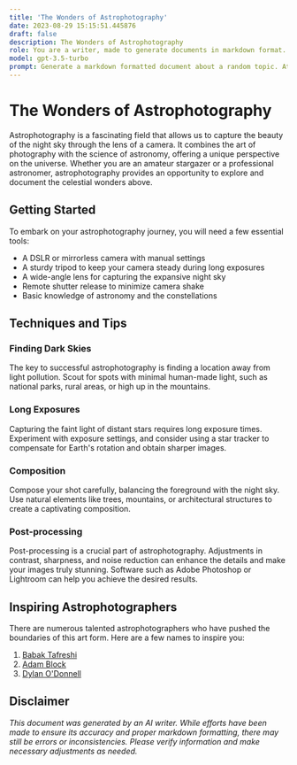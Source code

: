 ```yaml
---
title: 'The Wonders of Astrophotography'
date: 2023-08-29 15:15:51.445876
draft: false
description: The Wonders of Astrophotography
role: You are a writer, made to generate documents in markdown format. It is very important that all of the documents you generate are in valid markdown format.
model: gpt-3.5-turbo
prompt: Generate a markdown formatted document about a random topic. At the bottom, include a disclaimer explaining that the document was generated by you. The first line of the document should be the title. Make sure that the entire document is in proper markdown format, using a mix of various tags to make the document visually appealing.
---
```


# The Wonders of Astrophotography

Astrophotography is a fascinating field that allows us to capture the beauty of the night sky through the lens of a camera. It combines the art of photography with the science of astronomy, offering a unique perspective on the universe. Whether you are an amateur stargazer or a professional astronomer, astrophotography provides an opportunity to explore and document the celestial wonders above.

## Getting Started

To embark on your astrophotography journey, you will need a few essential tools:

- A DSLR or mirrorless camera with manual settings
- A sturdy tripod to keep your camera steady during long exposures
- A wide-angle lens for capturing the expansive night sky
- Remote shutter release to minimize camera shake
- Basic knowledge of astronomy and the constellations

## Techniques and Tips

### Finding Dark Skies

The key to successful astrophotography is finding a location away from light pollution. Scout for spots with minimal human-made light, such as national parks, rural areas, or high up in the mountains.

### Long Exposures

Capturing the faint light of distant stars requires long exposure times. Experiment with exposure settings, and consider using a star tracker to compensate for Earth's rotation and obtain sharper images.

### Composition

Compose your shot carefully, balancing the foreground with the night sky. Use natural elements like trees, mountains, or architectural structures to create a captivating composition.

### Post-processing

Post-processing is a crucial part of astrophotography. Adjustments in contrast, sharpness, and noise reduction can enhance the details and make your images truly stunning. Software such as Adobe Photoshop or Lightroom can help you achieve the desired results.

## Inspiring Astrophotographers

There are numerous talented astrophotographers who have pushed the boundaries of this art form. Here are a few names to inspire you:

1. [Babak Tafreshi](https://www.babaktafreshi.com/)
2. [Adam Block](http://www.caelumobservatory.com/)
3. [Dylan O'Donnell](https://deography.com/)

## Disclaimer

*This document was generated by an AI writer. While efforts have been made to ensure its accuracy and proper markdown formatting, there may still be errors or inconsistencies. Please verify information and make necessary adjustments as needed.*